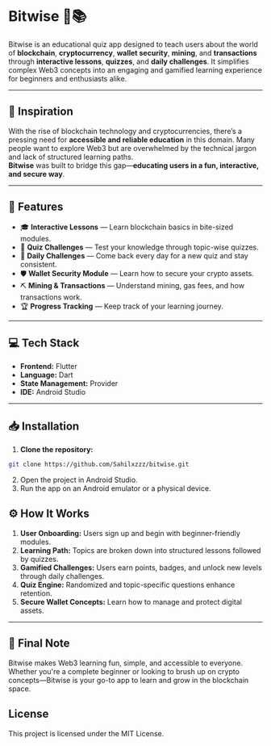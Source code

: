 # Bitwise 🔐📚

Bitwise is an educational quiz app designed to teach users about the world of **blockchain**, **cryptocurrency**, **wallet security**, **mining**, and **transactions** through **interactive lessons**, **quizzes**, and **daily challenges**. It simplifies complex Web3 concepts into an engaging and gamified learning experience for beginners and enthusiasts alike.

---

## 🚀 Inspiration

With the rise of blockchain technology and cryptocurrencies, there’s a pressing need for **accessible and reliable education** in this domain. Many people want to explore Web3 but are overwhelmed by the technical jargon and lack of structured learning paths.  
**Bitwise** was built to bridge this gap—**educating users in a fun, interactive, and secure way**.

---

## 📱 Features

- 🎓 **Interactive Lessons** — Learn blockchain basics in bite-sized modules.  
- 🧠 **Quiz Challenges** — Test your knowledge through topic-wise quizzes.  
- 📆 **Daily Challenges** — Come back every day for a new quiz and stay consistent.  
- 🛡 **Wallet Security Module** — Learn how to secure your crypto assets.  
- ⛏ **Mining & Transactions** — Understand mining, gas fees, and how transactions work.  
- 🏆 **Progress Tracking** — Keep track of your learning journey.

---

## 💻 Tech Stack

- **Frontend:** Flutter  
- **Language:** Dart  
- **State Management:** Provider   
- **IDE:** Android Studio  

---

## 📥 Installation

1. **Clone the repository:**

```bash
git clone https://github.com/Sahilxzzz/bitwise.git
```

2. Open the project in Android Studio.
3. Run the app on an Android emulator or a physical device.
## ⚙️ How It Works

1. **User Onboarding:** Users sign up and begin with beginner-friendly modules.  
2. **Learning Path:** Topics are broken down into structured lessons followed by quizzes.  
3. **Gamified Challenges:** Users earn points, badges, and unlock new levels through daily challenges.  
4. **Quiz Engine:** Randomized and topic-specific questions enhance retention.  
5. **Secure Wallet Concepts:** Learn how to manage and protect digital assets.  

---

## 📌 Final Note
Bitwise makes Web3 learning fun, simple, and accessible to everyone. Whether you're a complete beginner or looking to brush up on crypto concepts—Bitwise is your go-to app to learn and grow in the blockchain space.

## License
This project is licensed under the MIT License.

